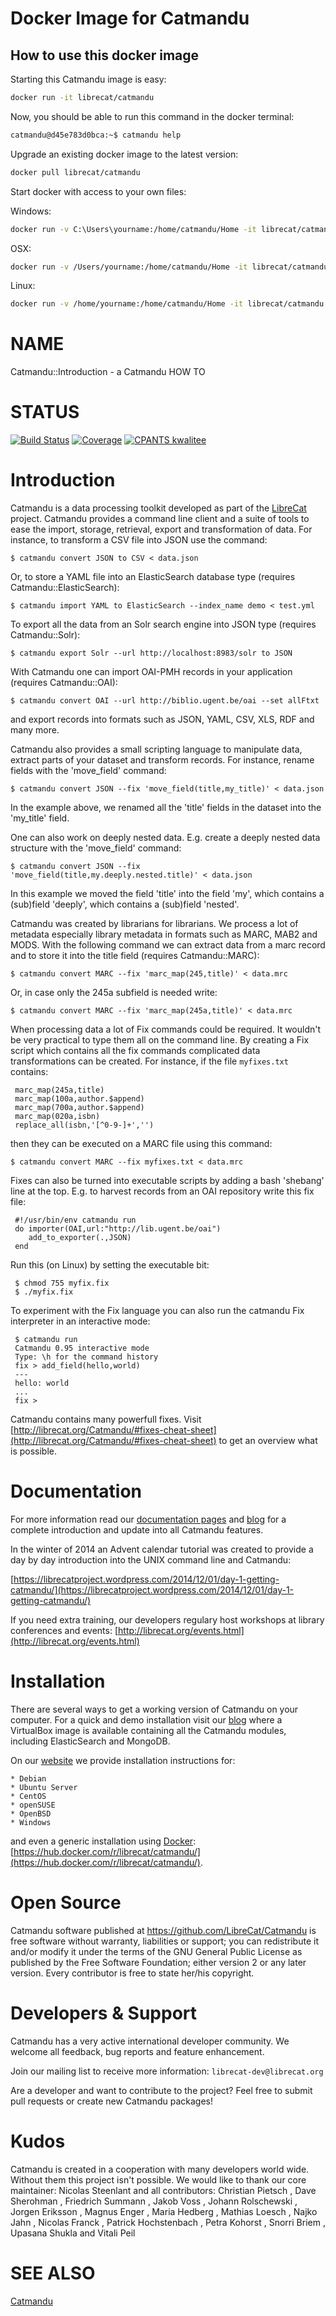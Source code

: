 # Docker Image for Catmandu

## How to use this docker image

Starting this Catmandu image is easy:

```bash
docker run -it librecat/catmandu
```

Now, you should be able to run this command in the docker terminal:

```bash
catmandu@d45e783d0bca:~$ catmandu help
```

Upgrade an existing docker image to the latest version:

```bash
docker pull librecat/catmandu
```

Start docker with access to your own files:

Windows:
```bash
docker run -v C:\Users\yourname:/home/catmandu/Home -it librecat/catmandu
```

OSX:
```bash
docker run -v /Users/yourname:/home/catmandu/Home -it librecat/catmandu
```

Linux:
```bash
docker run -v /home/yourname:/home/catmandu/Home -it librecat/catmandu
```
# NAME

Catmandu::Introduction - a Catmandu HOW TO

# STATUS

[![Build Status](https://travis-ci.org/LibreCat/Catmandu.svg?branch=master)](https://travis-ci.org/LibreCat/Catmandu)
[![Coverage](https://coveralls.io/repos/LibreCat/Catmandu/badge.png?branch=master)](https://coveralls.io/r/LibreCat/Catmandu)
[![CPANTS kwalitee](http://cpants.cpanauthors.org/dist/Catmandu.png)](http://cpants.cpanauthors.org/dist/Catmandu)

# Introduction

Catmandu is a data processing toolkit developed as part of the [LibreCat](http://librecat.org) project.
Catmandu provides a command line client and a suite of tools to ease the import, storage, retrieval,
export and transformation of data. For instance, to transform a CSV file into JSON use the
command:

    $ catmandu convert JSON to CSV < data.json

Or, to store a YAML file into an ElasticSearch database type (requires Catmandu::ElasticSearch):

    $ catmandu import YAML to ElasticSearch --index_name demo < test.yml

To export all the data from an Solr search engine into JSON type (requires Catmandu::Solr):

    $ catmandu export Solr --url http://localhost:8983/solr to JSON

With Catmandu one can import OAI-PMH records in your application (requires Catmandu::OAI):

    $ catmandu convert OAI --url http://biblio.ugent.be/oai --set allFtxt

and export records into formats such as JSON, YAML, CSV, XLS, RDF and many more.

Catmandu also provides a small scripting language to manipulate data, extract parts of your dataset and
transform records. For instance, rename fields  with the 'move\_field' command:

    $ catmandu convert JSON --fix 'move_field(title,my_title)' < data.json

In the example above, we renamed all the 'title' fields in the dataset into the 'my\_title' field.

One can also work on deeply nested data. E.g. create a deeply nested data structure with the
'move\_field' command:

    $ catmandu convert JSON --fix 'move_field(title,my.deeply.nested.title)' < data.json

In this example we moved the field 'title' into the field 'my', which contains a (sub)field 'deeply',
which contains a (sub)field 'nested'.

Catmandu was created by librarians for librarians. We process a lot of metadata especially
library metadata in formats such as MARC, MAB2 and MODS. With the following command we can extract
data from a marc record and to store it into the title field (requires Catmandu::MARC):

    $ catmandu convert MARC --fix 'marc_map(245,title)' < data.mrc

Or, in case only the 245a subfield is needed write:

    $ catmandu convert MARC --fix 'marc_map(245a,title)' < data.mrc

When processing data a lot of Fix commands could be required. It wouldn't be very practical to
type them all on the command line. By creating a Fix script which contains all the fix commands complicated
data transformations can be created. For instance, if the file `myfixes.txt` contains:

     marc_map(245a,title)
     marc_map(100a,author.$append)
     marc_map(700a,author.$append)
     marc_map(020a,isbn)
     replace_all(isbn,'[^0-9-]+','')

then they can be executed on a MARC file using this command:

    $ catmandu convert MARC --fix myfixes.txt < data.mrc

Fixes can also be turned into executable scripts by adding a bash 'shebang' line at the top. E.g.
to harvest records from an OAI repository write this fix file:

     #!/usr/bin/env catmandu run
     do importer(OAI,url:"http://lib.ugent.be/oai")
        add_to_exporter(.,JSON)
     end

Run this (on Linux) by setting the executable bit:

     $ chmod 755 myfix.fix
     $ ./myfix.fix

To experiment with the Fix language you can also run the catmandu Fix interpreter in an
interactive mode:

     $ catmandu run
     Catmandu 0.95 interactive mode
     Type: \h for the command history
     fix > add_field(hello,world)
     ---
     hello: world
     ...
     fix >

Catmandu contains many powerfull fixes. Visit [http://librecat.org/Catmandu/#fixes-cheat-sheet](http://librecat.org/Catmandu/#fixes-cheat-sheet) to get
an overview what is possible.

# Documentation

For more information read our [documentation pages](http://librecat.org/Catmandu/)
and [blog](https://librecatproject.wordpress.com/)
for a complete introduction and update into all Catmandu features.

In the winter of 2014 an Advent calendar tutorial was created to provide a day by
day introduction into the UNIX command line and Catmandu:

[https://librecatproject.wordpress.com/2014/12/01/day-1-getting-catmandu/](https://librecatproject.wordpress.com/2014/12/01/day-1-getting-catmandu/)

If you need extra training, our developers regulary host workshops at library
conferences and events: [http://librecat.org/events.html](http://librecat.org/events.html)

# Installation

There are several ways to get a working version of Catmandu on your computer.
For a quick and demo installation visit our [blog](https://librecatproject.wordpress.com/get-catmandu/)
where a VirtualBox image is available containing all the Catmandu modules, including
ElasticSearch and MongoDB.

On our [website](http://librecat.org/Catmandu/#installation) we provide installation instructions for:

    * Debian
    * Ubuntu Server
    * CentOS
    * openSUSE
    * OpenBSD
    * Windows

and even a generic installation using [Docker](https://www.docker.com/): [https://hub.docker.com/r/librecat/catmandu/](https://hub.docker.com/r/librecat/catmandu/).

# Open Source

Catmandu software published at https://github.com/LibreCat/Catmandu is free software without warranty, liabilities
or support; you can redistribute it and/or modify it under the terms of the GNU General Public License as
published by the Free Software Foundation; either version 2 or any later version. Every contributor is free
to state her/his copyright.

# Developers & Support

Catmandu has a very active international developer community. We welcome all feedback, bug reports and
feature enhancement.

Join our mailing list to receive more information:  `librecat-dev@librecat.org`

Are a developer and want to contribute to the project? Feel free to submit pull requests or create new
Catmandu packages!

# Kudos

Catmandu is created in a cooperation with many developers world wide. Without them this project isn't possible.
We would like to thank our core maintainer: Nicolas Steenlant and all contributors: Christian Pietsch ,
Dave Sherohman , Friedrich Summann , Jakob Voss , Johann Rolschewski  , Jorgen Eriksson  , Magnus Enger ,
Maria Hedberg , Mathias Loesch , Najko Jahn , Nicolas Franck , Patrick Hochstenbach , Petra Kohorst  ,
Snorri Briem , Upasana Shukla and Vitali Peil

# SEE ALSO

[Catmandu](https://metacpan.org/pod/Catmandu)
